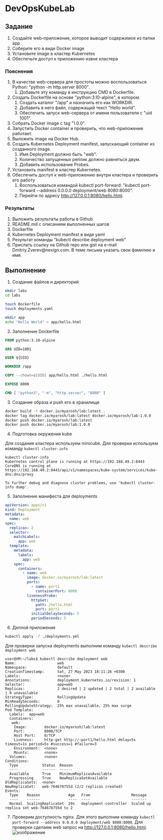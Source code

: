 # DevOpsKubeLab
Задание
-------

1.  Создайте web-приложение, которое выводит содержимое из папки app
2.  Соберите его в виде Docker image
3.  Установите image в кластер Kubernetes
4.  Обеспечьте доступ к приложению извне кластера

### Пояснения

1.  В качестве web-сервера для простоты можно воспользоваться Python:
    "python -m http.server 8000".
    1.  Добавьте эту команду в инструкцию CMD в Dockerfile.
2.  Создать Dockerfile на основе "python:3.10-alpine", в котором.
    1.  Создать каталог "/app" и назначить его как WORKDIR.
    2.  Добавить в него файл, содержащий текст "Hello world".
    3.  Обеспечить запуск web-сервера от имени пользователя с "uid
        1001".
3.  Собрать Docker image с tag "1.0.0".
4.  Запустить Docker container и проверить, что web-приложение работает.
5.  Выложить image на Docker Hub.
6.  Создать Kubernetes Deployment manifest, запускающий container из
    созданного image.
    1.  Имя Deployment должно быть "web".
    2.  Количество запущенных реплик должно равняться двум.
    3.  Добавить использование Probes.
7.  Установить manifest в кластер Kubernetes.
8.  Обеспечить доступ к web-приложению внутри кластера и проверить его
    работу
    1.  Воспользоваться командой kubectl port-forward: "kubectl
        port-forward --address 0.0.0.0 deployment/web 8080:8000".
    2.  Перейти по адресу <http://127.0.0.1:8080/hello.html>.

### Результаты

1.  Выложить результаты работы в Github
2.  README.md с описанием выполненных шагов
3.  Dockerfile
4.  Kubernetes Deployment manifest в виде yaml
5.  Результат команды "kubectl describe deployment web"
6.  Прислать ссылку на Github repo или gist на e-mail
    Dmitriy.Zverev\@nexign.com. В теме письма указать свои фамилию и
    имя.

## Выполнение

1. Создание файлов и директорий

```bash
mkdir labs
cd labs

touch Dockerfile
touch deployments.yaml

mkdir app
echo "Hello World" > app/hello.html
```

2. Заполнение Dockerfile

```dockerfile
FROM python:3.10-alpine

ARG UID=1001

USER ${UID}

WORKDIR /app

COPY --chown=${UID} app/hello.html ./hello.html

EXPOSE 8000

CMD [ "python3", "-m", "http.server", "8000" ]
```

3. Создание образа и push его в хранилище

```bash
docker build -t docker.io/myarosh/lab:latest .
docker tag docker.io/myarosh/lab:latest docker.io/myarosh/lab:1.0.0
docker push docker.io/myarosh/lab:latest
docker push docker.io/myarosh/lab:1.0.0
```

4. Подготовка окружения kube

Для создания кластера используем minicube. Для проверки используем команду `kubectl cluster-info` 

```plain
kubectl cluster-info
Kubernetes control plane is running at https://192.168.49.2:8443
CoreDNS is running at https://192.168.49.2:8443/api/v1/namespaces/kube-system/services/kube-dns:dns/proxy

To further debug and diagnose cluster problems, use 'kubectl cluster-info dump'.
```

5. Заполнение манифеста для deployments

```yaml
apiVersion: apps/v1
kind: Deployment
metadata:
  name: web
spec:
  replicas: 2
  selector:
    matchLabels:
      app: web
  template:
    metadata:
      labels:
        app: web
    spec:
      containers:
        - name: web
          image: docker.io/myarosh/lab:latest
          ports:
            - name: port1
              containerPort: 8000
          livenessProbe:
            httpGet:
              path: /hello.html
              port: port1
            initialDelaySeconds: 5
            periodSeconds: 5
```

6. Деплой приложения

```bash
kubectl apply -f ./deployments.yml
```

Для проверки запуска deployments выполним команду `kubectl describe deployment web`

```plain
user@VM:~/labs$ kubectl describe deployment web
Name:                   web
Namespace:              default
CreationTimestamp:      Sat, 27 May 2023 18:11:26 +0300
Labels:                 <none>
Annotations:            deployment.kubernetes.io/revision: 1
Selector:               app=web
Replicas:               2 desired | 2 updated | 2 total | 2 available | 0 unavailable
StrategyType:           RollingUpdate
MinReadySeconds:        0
RollingUpdateStrategy:  25% max unavailable, 25% max surge
Pod Template:
  Labels:  app=web
  Containers:
   web:
    Image:        docker.io/myarosh/lab:latest
    Port:         8000/TCP
    Host Port:    0/TCP
    Liveness:     http-get http://:port1/hello.html delay=5s timeout=1s period=5s #success=1 #failure=3
    Environment:  <none>
    Mounts:       <none>
  Volumes:        <none>
Conditions:
  Type           Status  Reason
  ----           ------  ------
  Available      True    MinimumReplicasAvailable
  Progressing    True    NewReplicaSetAvailable
OldReplicaSets:  <none>
NewReplicaSet:   web-764678755d (2/2 replicas created)
Events:
  Type    Reason             Age   From                   Message
  ----    ------             ----  ----                   -------
  Normal  ScalingReplicaSet  29s   deployment-controller  Scaled up replica set web-764678755d to 2
```

7. Проверим доступность nginx. Для этого выполним команду
`kubectl port-forward --address 0.0.0.0 deployment/web 8080:8000`.
Для проверки сделаем web запрос на <http://127.0.0.1:8080/hello.html>.
![изображение](https://github.com/MYarosh/DevOpsKubeLab/assets/57475688/7279838b-a96d-4edf-b7c1-b51f8c43b045)
